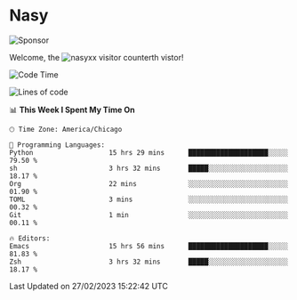 # Nasy

<!--
<p align="center">
<img height="200" src="https://github-readme-stats.vercel.app/api?username=nasyxx&count_private=true&show_icons=true&theme=dracula&include_all_commits=true"/>
<img height="200" src="https://github-readme-stats.vercel.app/api/top-langs/?username=nasyxx&theme=dracula&hide=html,jupyter+notebook&count_private=true&show_icons=true"/>
</p>

  
----------------
-->

![Sponsor](https://img.shields.io/static/v1.svg?label=Sponsor&message=%E2%9D%A4&logo=GitHub&style=flat&color=pink)
 
Welcome, the ![nasyxx visitor counter](https://count.getloli.com/get/@nasyxx?theme=rule34)th vistor!
 
<!--START_SECTION:waka-->
![Code Time](http://img.shields.io/badge/Code%20Time-3%2C190%20hrs%2036%20mins-blue)

![Lines of code](https://img.shields.io/badge/From%20Hello%20World%20I%27ve%20Written-6.0%20million%20lines%20of%20code-blue)

📊 **This Week I Spent My Time On** 

```text
🕑︎ Time Zone: America/Chicago

💬 Programming Languages: 
Python                   15 hrs 29 mins      ████████████████████░░░░░   79.50 % 
sh                       3 hrs 32 mins       █████░░░░░░░░░░░░░░░░░░░░   18.17 % 
Org                      22 mins             ░░░░░░░░░░░░░░░░░░░░░░░░░   01.90 % 
TOML                     3 mins              ░░░░░░░░░░░░░░░░░░░░░░░░░   00.32 % 
Git                      1 min               ░░░░░░░░░░░░░░░░░░░░░░░░░   00.11 % 

🔥 Editors: 
Emacs                    15 hrs 56 mins      ████████████████████░░░░░   81.83 % 
Zsh                      3 hrs 32 mins       █████░░░░░░░░░░░░░░░░░░░░   18.17 % 
```


 Last Updated on 27/02/2023 15:22:42 UTC
<!--END_SECTION:waka-->

<!-- ![visitors](https://visitor-badge.laobi.icu/badge?page_id=nasyxx.nasyxx) -->
